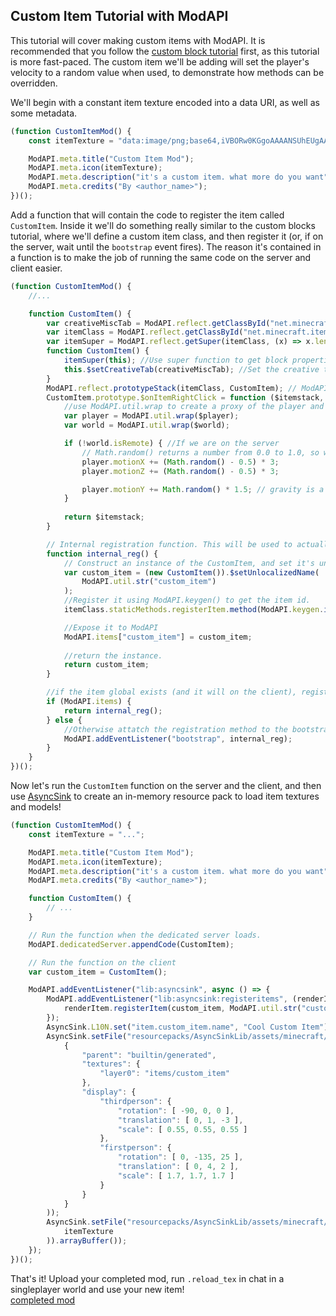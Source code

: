 ## Custom Item Tutorial with ModAPI
This tutorial will cover making custom items with ModAPI. It is recommended that you follow the [custom block tutorial](custom_block.md) first, as this tutorial is more fast-paced. The custom item we'll be adding will set the player's velocity to a random value when used, to demonstrate how methods can be overridden.

We'll begin with a constant item texture encoded into a data URI, as well as some metadata.
```javascript
(function CustomItemMod() {
    const itemTexture = "data:image/png;base64,iVBORw0KGgoAAAANSUhEUgAAABAAAAAQCAYAAAAf8/9hAAAAAXNSR0IArs4c6QAAAKZJREFUOE9j/P//PxMDBIBoEP6HREOl4PLIciA2AyPIgMcM//7KgvWSDJjBBpx9/+YvJzc3Sbq12DhB6sEGsJ19/+YnmQawYhigzc7FcPXnN4KugbqAHWQAy9n3b34T4wJkw6EGYLqAoNVQBWS5ANlwZBfAvUCs/0EGkW0AzBKqGoCSDgh5A80F2KMRpAgfAKUT6kcjsfEPUycmKMQgy8AETkgUZWcAS3CPIf4oSPsAAAAASUVORK5CYII=";

    ModAPI.meta.title("Custom Item Mod");
    ModAPI.meta.icon(itemTexture);
    ModAPI.meta.description("it's a custom item. what more do you want");
    ModAPI.meta.credits("By <author_name>");
})();
```

Add a function that will contain the code to register the item called `CustomItem`. Inside it we'll do something really similar to the custom blocks tutorial, where we'll define a custom item class, and then register it (or, if on the server, wait until the `bootstrap` event fires). The reason it's contained in a function is to make the job of running the same code on the server and client easier.

```javascript
(function CustomItemMod() {
    //...

    function CustomItem() {
        var creativeMiscTab = ModAPI.reflect.getClassById("net.minecraft.creativetab.CreativeTabs").staticVariables.tabMisc; //chuck it in the miscellaneous category ig
        var itemClass = ModAPI.reflect.getClassById("net.minecraft.item.Item"); //Get the item class
        var itemSuper = ModAPI.reflect.getSuper(itemClass, (x) => x.length === 1); //Get the super() function of the item class that has a length of 1
        function CustomItem() {
            itemSuper(this); //Use super function to get block properties on this class.
            this.$setCreativeTab(creativeMiscTab); //Set the creative tab of the item to be the misc tab
        }
        ModAPI.reflect.prototypeStack(itemClass, CustomItem); // ModAPI equivalent of `extends` in java
        CustomItem.prototype.$onItemRightClick = function ($itemstack, $world, $player) { //example of how to override a method
            //use ModAPI.util.wrap to create a proxy of the player and the world without $ prefixes on the properties and methods
            var player = ModAPI.util.wrap($player);
            var world = ModAPI.util.wrap($world);

            if (!world.isRemote) { //If we are on the server
                // Math.random() returns a number from 0.0 to 1.0, so we subtract 0.5 and then multiply by 2 to make it become -1.0 to 1.0 instead
                player.motionX += (Math.random() - 0.5) * 3;
                player.motionZ += (Math.random() - 0.5) * 3;

                player.motionY += Math.random() * 1.5; // gravity is a thing, so no negative numbers here otherwise it'll be boring
            }
            
            return $itemstack;
        }

        // Internal registration function. This will be used to actually register the item on both the client and the server.
        function internal_reg() {
            // Construct an instance of the CustomItem, and set it's unlocalized name (translation id)
            var custom_item = (new CustomItem()).$setUnlocalizedName(
                ModAPI.util.str("custom_item")
            );
            //Register it using ModAPI.keygen() to get the item id.
            itemClass.staticMethods.registerItem.method(ModAPI.keygen.item("custom_item"), ModAPI.util.str("custom_item"), custom_item);

            //Expose it to ModAPI
            ModAPI.items["custom_item"] = custom_item;
            
            //return the instance.
            return custom_item;
        }

        //if the item global exists (and it will on the client), register the item and return the registered instance.
        if (ModAPI.items) {
            return internal_reg();
        } else {
            //Otherwise attatch the registration method to the bootstrap method.
            ModAPI.addEventListener("bootstrap", internal_reg);
        }
    }
})();
```

Now let's run the `CustomItem` function on the server and the client, and then use [AsyncSink](../../examplemods/AsyncSink.js) to create an in-memory resource pack to load item textures and models!
```javascript
(function CustomItemMod() {
    const itemTexture = "...";

    ModAPI.meta.title("Custom Item Mod");
    ModAPI.meta.icon(itemTexture);
    ModAPI.meta.description("it's a custom item. what more do you want");
    ModAPI.meta.credits("By <author_name>");

    function CustomItem() {
        // ...
    }

    // Run the function when the dedicated server loads.
    ModAPI.dedicatedServer.appendCode(CustomItem); 

    // Run the function on the client
    var custom_item = CustomItem();

    ModAPI.addEventListener("lib:asyncsink", async () => {
        ModAPI.addEventListener("lib:asyncsink:registeritems", (renderItem)=>{
            renderItem.registerItem(custom_item, ModAPI.util.str("custom_item"));
        });
        AsyncSink.L10N.set("item.custom_item.name", "Cool Custom Item");
        AsyncSink.setFile("resourcepacks/AsyncSinkLib/assets/minecraft/models/item/custom_item.json", JSON.stringify(
            {
                "parent": "builtin/generated",
                "textures": {
                    "layer0": "items/custom_item"
                },
                "display": {
                    "thirdperson": {
                        "rotation": [ -90, 0, 0 ],
                        "translation": [ 0, 1, -3 ],
                        "scale": [ 0.55, 0.55, 0.55 ]
                    },
                    "firstperson": {
                        "rotation": [ 0, -135, 25 ],
                        "translation": [ 0, 4, 2 ],
                        "scale": [ 1.7, 1.7, 1.7 ]
                    }
                }
            }
        ));
        AsyncSink.setFile("resourcepacks/AsyncSinkLib/assets/minecraft/textures/items/custom_item.png", await (await fetch(
            itemTexture
        )).arrayBuffer());
    });
})();
```

That's it! Upload your completed mod, run `.reload_tex` in chat in a singleplayer world and use your new item!\
[completed mod]()